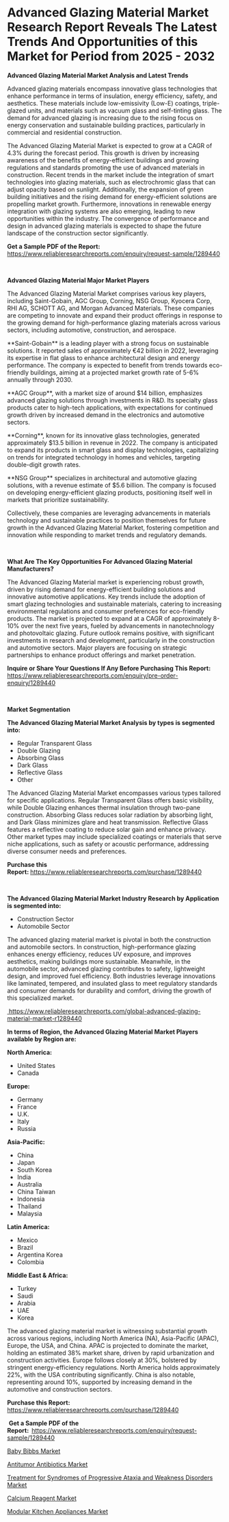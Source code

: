 <p><h1>Advanced Glazing Material Market Research Report Reveals The Latest Trends And Opportunities of this Market for Period from 2025 - 2032</h1></p><p><strong>Advanced Glazing Material Market Analysis and Latest Trends</strong></p>
<p><p>Advanced glazing materials encompass innovative glass technologies that enhance performance in terms of insulation, energy efficiency, safety, and aesthetics. These materials include low-emissivity (Low-E) coatings, triple-glazed units, and materials such as vacuum glass and self-tinting glass. The demand for advanced glazing is increasing due to the rising focus on energy conservation and sustainable building practices, particularly in commercial and residential construction.</p><p>The Advanced Glazing Material Market is expected to grow at a CAGR of 4.3% during the forecast period. This growth is driven by increasing awareness of the benefits of energy-efficient buildings and growing regulations and standards promoting the use of advanced materials in construction. Recent trends in the market include the integration of smart technologies into glazing materials, such as electrochromic glass that can adjust opacity based on sunlight. Additionally, the expansion of green building initiatives and the rising demand for energy-efficient solutions are propelling market growth. Furthermore, innovations in renewable energy integration with glazing systems are also emerging, leading to new opportunities within the industry. The convergence of performance and design in advanced glazing materials is expected to shape the future landscape of the construction sector significantly.</p></p>
<p><strong>Get a Sample PDF of the Report:&nbsp;</strong> <a href="https://www.reliableresearchreports.com/enquiry/request-sample/1289440?utm_campaign=13&utm_medium=2&utm_source=Github&utm_content=ia&utm_term=16012025&utm_id=advanced-glazing-material">https://www.reliableresearchreports.com/enquiry/request-sample/1289440</a></p>
<p>&nbsp;</p>
<p><strong>Advanced Glazing Material Major Market Players</strong></p>
<p><p>The Advanced Glazing Material Market comprises various key players, including Saint-Gobain, AGC Group, Corning, NSG Group, Kyocera Corp, RHI AG, SCHOTT AG, and Morgan Advanced Materials. These companies are competing to innovate and expand their product offerings in response to the growing demand for high-performance glazing materials across various sectors, including automotive, construction, and aerospace.</p><p>**Saint-Gobain** is a leading player with a strong focus on sustainable solutions. It reported sales of approximately €42 billion in 2022, leveraging its expertise in flat glass to enhance architectural design and energy performance. The company is expected to benefit from trends towards eco-friendly buildings, aiming at a projected market growth rate of 5-6% annually through 2030.</p><p>**AGC Group**, with a market size of around $14 billion, emphasizes advanced glazing solutions through investments in R&D. Its specialty glass products cater to high-tech applications, with expectations for continued growth driven by increased demand in the electronics and automotive sectors.</p><p>**Corning**, known for its innovative glass technologies, generated approximately $13.5 billion in revenue in 2022. The company is anticipated to expand its products in smart glass and display technologies, capitalizing on trends for integrated technology in homes and vehicles, targeting double-digit growth rates.</p><p>**NSG Group** specializes in architectural and automotive glazing solutions, with a revenue estimate of $5.6 billion. The company is focused on developing energy-efficient glazing products, positioning itself well in markets that prioritize sustainability.</p><p>Collectively, these companies are leveraging advancements in materials technology and sustainable practices to position themselves for future growth in the Advanced Glazing Material Market, fostering competition and innovation while responding to market trends and regulatory demands.</p></p>
<p>&nbsp;</p>
<p><strong>What Are The Key Opportunities For Advanced Glazing Material Manufacturers?</strong></p>
<p><p>The Advanced Glazing Material market is experiencing robust growth, driven by rising demand for energy-efficient building solutions and innovative automotive applications. Key trends include the adoption of smart glazing technologies and sustainable materials, catering to increasing environmental regulations and consumer preferences for eco-friendly products. The market is projected to expand at a CAGR of approximately 8-10% over the next five years, fueled by advancements in nanotechnology and photovoltaic glazing. Future outlook remains positive, with significant investments in research and development, particularly in the construction and automotive sectors. Major players are focusing on strategic partnerships to enhance product offerings and market penetration.</p></p>
<p><strong>Inquire or Share Your Questions If Any Before Purchasing This Report:</strong> <a href="https://www.reliableresearchreports.com/enquiry/pre-order-enquiry/1289440?utm_campaign=13&utm_medium=2&utm_source=Github&utm_content=ia&utm_term=16012025&utm_id=advanced-glazing-material">https://www.reliableresearchreports.com/enquiry/pre-order-enquiry/1289440</a></p>
<p>&nbsp;</p>
<p><strong>Market Segmentation</strong></p>
<p><strong>The Advanced Glazing Material Market Analysis by types is segmented into:</strong></p>
<p><ul><li>Regular Transparent Glass</li><li>Double Glazing</li><li>Absorbing Glass</li><li>Dark Glass</li><li>Reflective Glass</li><li>Other</li></ul></p>
<p><p>The Advanced Glazing Material Market encompasses various types tailored for specific applications. Regular Transparent Glass offers basic visibility, while Double Glazing enhances thermal insulation through two-pane construction. Absorbing Glass reduces solar radiation by absorbing light, and Dark Glass minimizes glare and heat transmission. Reflective Glass features a reflective coating to reduce solar gain and enhance privacy. Other market types may include specialized coatings or materials that serve niche applications, such as safety or acoustic performance, addressing diverse consumer needs and preferences.</p></p>
<p><strong>Purchase this Report:&nbsp;</strong><a href="https://www.reliableresearchreports.com/purchase/1289440?utm_campaign=13&utm_medium=2&utm_source=Github&utm_content=ia&utm_term=16012025&utm_id=advanced-glazing-material">https://www.reliableresearchreports.com/purchase/1289440</a></p>
<p>&nbsp;</p>
<p><strong>The Advanced Glazing Material Market Industry Research by Application is segmented into:</strong></p>
<p><ul><li>Construction Sector</li><li>Automobile Sector</li></ul></p>
<p><p>The advanced glazing material market is pivotal in both the construction and automobile sectors. In construction, high-performance glazing enhances energy efficiency, reduces UV exposure, and improves aesthetics, making buildings more sustainable. Meanwhile, in the automobile sector, advanced glazing contributes to safety, lightweight design, and improved fuel efficiency. Both industries leverage innovations like laminated, tempered, and insulated glass to meet regulatory standards and consumer demands for durability and comfort, driving the growth of this specialized market.</p></p>
<p><a href="https://www.reliableresearchreports.com/global-advanced-glazing-material-market-r1289440?utm_campaign=13&utm_medium=2&utm_source=Github&utm_content=ia&utm_term=16012025&utm_id=advanced-glazing-material">&nbsp;https://www.reliableresearchreports.com/global-advanced-glazing-material-market-r1289440</a></p>
<p><strong>In terms of Region, the Advanced Glazing Material Market Players available by Region are:</strong></p>
<p>
    <p> <strong> North America: </strong>
        <ul>
            <li>United States</li>
            <li>Canada</li>
        </ul>
        </p> 
    <p> <strong> Europe: </strong>
        <ul>
            <li>Germany</li>
            <li>France</li>
            <li>U.K.</li>
            <li>Italy</li>
            <li>Russia</li>
        </ul>
        </p> 
    <p> <strong> Asia-Pacific: </strong>
        <ul>
            <li>China</li>
            <li>Japan</li>
            <li>South Korea</li>
            <li>India</li>
            <li>Australia</li>
            <li>China Taiwan</li>
            <li>Indonesia</li>
            <li>Thailand</li>
            <li>Malaysia</li>
        </ul>
        </p> 
    <p> <strong> Latin America: </strong>
        <ul>
            <li>Mexico</li>
            <li>Brazil</li>
            <li>Argentina Korea</li>
            <li>Colombia</li>
        </ul>
        </p> 
    <p> <strong> Middle East & Africa: </strong>
        <ul>
            <li>Turkey</li>
            <li>Saudi</li>
            <li>Arabia</li>
            <li>UAE</li>
            <li>Korea</li>
        </ul>
    </p>
    </p>
<p><p>The advanced glazing material market is witnessing substantial growth across various regions, including North America (NA), Asia-Pacific (APAC), Europe, the USA, and China. APAC is projected to dominate the market, holding an estimated 38% market share, driven by rapid urbanization and construction activities. Europe follows closely at 30%, bolstered by stringent energy-efficiency regulations. North America holds approximately 22%, with the USA contributing significantly. China is also notable, representing around 10%, supported by increasing demand in the automotive and construction sectors.</p></p>
<p><strong>Purchase this Report: </strong><a href="https://www.reliableresearchreports.com/purchase/1289440?utm_campaign=13&utm_medium=2&utm_source=Github&utm_content=ia&utm_term=16012025&utm_id=advanced-glazing-material">https://www.reliableresearchreports.com/purchase/1289440</a></p>
<p>&nbsp;<strong>Get a Sample PDF of the Report:&nbsp;&nbsp;</strong><a href="https://www.reliableresearchreports.com/enquiry/request-sample/1289440?utm_campaign=13&utm_medium=2&utm_source=Github&utm_content=ia&utm_term=16012025&utm_id=advanced-glazing-material">https://www.reliableresearchreports.com/enquiry/request-sample/1289440</a></p>
<p><strong></strong></p>
<p><p><a href="https://github.com/edacruz6/Market-Research-Report-List-1/blob/main/baby-bibbs-market.md?utm_campaign=13&utm_medium=2&utm_source=Github&utm_content=ia&utm_term=16012025&utm_id=advanced-glazing-material">Baby Bibbs Market</a></p><p><a href="https://github.com/seanmcma708/Market-Research-Report-List-1/blob/main/antitumor-antibiotics-market.md?utm_campaign=13&utm_medium=2&utm_source=Github&utm_content=ia&utm_term=16012025&utm_id=advanced-glazing-material">Antitumor Antibiotics Market</a></p><p><a href="https://github.com/yankimber90yankim/Market-Research-Report-List-1/blob/main/treatment-for-syndromes-of-progressive-ataxia-and-weakness-disorders-market.md?utm_campaign=13&utm_medium=2&utm_source=Github&utm_content=ia&utm_term=16012025&utm_id=advanced-glazing-material">Treatment for Syndromes of Progressive Ataxia and Weakness Disorders Market</a></p><p><a href="https://github.com/GenaGaines34/Market-Research-Report-List-1/blob/main/calcium-reagent-market.md?utm_campaign=13&utm_medium=2&utm_source=Github&utm_content=ia&utm_term=16012025&utm_id=advanced-glazing-material">Calcium Reagent Market</a></p><p><a href="https://github.com/princessbartram3/Market-Research-Report-List-1/blob/main/modular-kitchen-appliances-market.md?utm_campaign=13&utm_medium=2&utm_source=Github&utm_content=ia&utm_term=16012025&utm_id=advanced-glazing-material">Modular Kitchen Appliances Market</a></p></p>